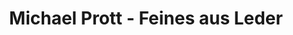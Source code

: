---
title: "Michael Prott - Feines aus Leder"
url: /bochum/michael-prott-feines-aus-leder/
shop: Leder
---